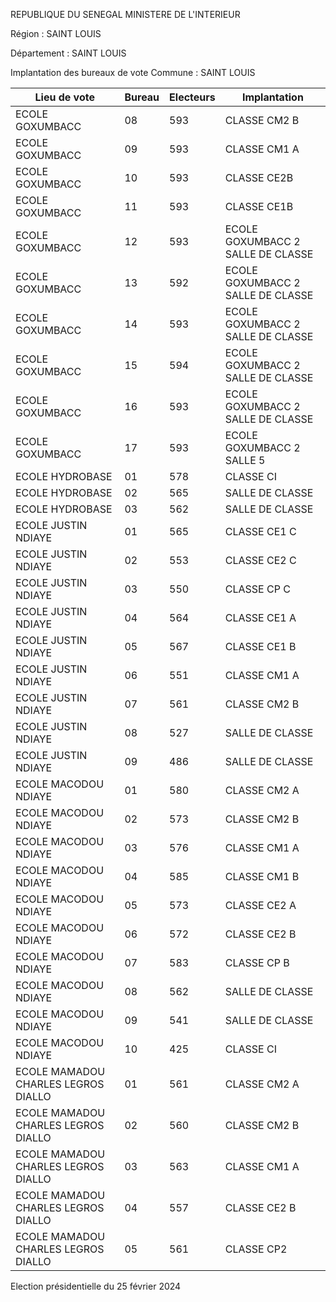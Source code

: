 REPUBLIQUE DU SENEGAL MINISTERE DE L'INTERIEUR

Région : SAINT LOUIS

Département : SAINT LOUIS

Implantation des bureaux de vote Commune : SAINT LOUIS

| Lieu de vote | Bureau | Electeurs | Implantation |
| - | - | - | - |
| ECOLE GOXUMBACC | 08 | 593 | CLASSE CM2 B |
| ECOLE GOXUMBACC | 09 | 593 | CLASSE CM1 A |
| ECOLE GOXUMBACC | 10 | 593 | CLASSE CE2B |
| ECOLE GOXUMBACC | 11 | 593 | CLASSE CE1B |
| ECOLE GOXUMBACC | 12 | 593 | ECOLE GOXUMBACC 2 SALLE DE CLASSE |
| ECOLE GOXUMBACC | 13 | 592 | ECOLE GOXUMBACC 2 SALLE DE CLASSE |
| ECOLE GOXUMBACC | 14 | 593 | ECOLE GOXUMBACC 2 SALLE DE CLASSE |
| ECOLE GOXUMBACC | 15 | 594 | ECOLE GOXUMBACC 2 SALLE DE CLASSE |
| ECOLE GOXUMBACC | 16 | 593 | ECOLE GOXUMBACC 2 SALLE DE CLASSE |
| ECOLE GOXUMBACC | 17 | 593 | ECOLE GOXUMBACC 2 SALLE 5 |
| ECOLE HYDROBASE | 01 | 578 | CLASSE CI |
| ECOLE HYDROBASE | 02 | 565 | SALLE DE CLASSE |
| ECOLE HYDROBASE | 03 | 562 | SALLE DE CLASSE |
| ECOLE JUSTIN NDIAYE | 01 | 565 | CLASSE CE1 C |
| ECOLE JUSTIN NDIAYE | 02 | 553 | CLASSE CE2 C |
| ECOLE JUSTIN NDIAYE | 03 | 550 | CLASSE CP C |
| ECOLE JUSTIN NDIAYE | 04 | 564 | CLASSE CE1 A |
| ECOLE JUSTIN NDIAYE | 05 | 567 | CLASSE CE1 B |
| ECOLE JUSTIN NDIAYE | 06 | 551 | CLASSE CM1 A |
| ECOLE JUSTIN NDIAYE | 07 | 561 | CLASSE CM2 B |
| ECOLE JUSTIN NDIAYE | 08 | 527 | SALLE DE CLASSE |
| ECOLE JUSTIN NDIAYE | 09 | 486 | SALLE DE CLASSE |
| ECOLE MACODOU NDIAYE | 01 | 580 | CLASSE CM2 A |
| ECOLE MACODOU NDIAYE | 02 | 573 | CLASSE CM2 B |
| ECOLE MACODOU NDIAYE | 03 | 576 | CLASSE CM1 A |
| ECOLE MACODOU NDIAYE | 04 | 585 | CLASSE CM1 B |
| ECOLE MACODOU NDIAYE | 05 | 573 | CLASSE CE2 A |
| ECOLE MACODOU NDIAYE | 06 | 572 | CLASSE CE2 B |
| ECOLE MACODOU NDIAYE | 07 | 583 | CLASSE CP B |
| ECOLE MACODOU NDIAYE | 08 | 562 | SALLE DE CLASSE |
| ECOLE MACODOU NDIAYE | 09 | 541 | SALLE DE CLASSE |
| ECOLE MACODOU NDIAYE | 10 | 425 | CLASSE CI |
| ECOLE MAMADOU CHARLES LEGROS DIALLO | 01 | 561 | CLASSE CM2 A |
| ECOLE MAMADOU CHARLES LEGROS DIALLO | 02 | 560 | CLASSE CM2 B |
| ECOLE MAMADOU CHARLES LEGROS DIALLO | 03 | 563 | CLASSE CM1 A |
| ECOLE MAMADOU CHARLES LEGROS DIALLO | 04 | 557 | CLASSE CE2 B |
| ECOLE MAMADOU CHARLES LEGROS DIALLO | 05 | 561 | CLASSE CP2 |

<!-- PageNumber="8/12" -->

Election présidentielle du 25 février 2024
